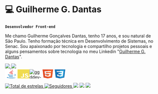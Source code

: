 # 💻 Guilherme G. Dantas
 
**`Desenvolvedor Front-end`**

Me chamo Guilherme Gonçalves Dantas, tenho 17 anos, e sou natural de São Paulo. Tenho formação técnica em Desenvolvimento de Sistemas, no Senac. Sou apaixonado por tecnologia e compartilho projetos pessoais e alguns pensamentos sobre tecnologia no meu Linkedin "[Guilherme G. Dantas](https://www.linkedin.com/in/guilhermegdantas/)".

<div>
    <a href="https://github.com/ggddev">
    <img height="180em" src="https://github-readme-stats.vercel.app/api?username=ggddev&show_icons=true&theme=tokyonight&include_all_commits=true&count_private=true"/>
    <img height="180em" src="https://github-readme-stats.vercel.app/api/top-langs/?username=ggddev&layout=compact&langs_count=16&theme="/>
</div>

<div style="display: flex"><br>
  <img align="center" alt="ggdDev-Java" height="30" width="40" src="https://raw.githubusercontent.com/devicons/devicon/master/icons/java/java-original.svg">
  <img align="center" alt="ggdDev-Js" height="30" width="40" src="https://raw.githubusercontent.com/devicons/devicon/master/icons/javascript/javascript-plain.svg">
  
  <img align="center" alt="ggddev-sql" height="30" width="40" src="https://cdn.jsdelivr.net/gh/devicons/devicon@latest/icons/mysql/mysql-original.svg">
          
  <img align="center" alt="ggdDev-HTML" height="30" width="40" src="https://raw.githubusercontent.com/devicons/devicon/master/icons/html5/html5-original.svg">
  <img align="center" alt="ggdDev-CSS" height="30" width="40" src="https://raw.githubusercontent.com/devicons/devicon/master/icons/css3/css3-original.svg">
</div>

<div style="display: flex">
<p align="left">
    <a href="https://github.com/ggddev?tab=repositories&sort=stargazers">
        <img 
            alt="Total de estrelas" 
            title="Total de estrelas GitHub" 
            src="https://custom-icon-badges.demolab.com/github/stars/ggddev?color=55960c&style=for-the-badge&labelColor=488207&logo=star&label=estrelas"
        />
    </a>
    <a href="https://github.com/ggddev?tab=followers">
        <img 
            alt="Seguidores" 
            title="Me siga no GitHub" 
            src="https://custom-icon-badges.demolab.com/github/followers/ggddev?color=236ad3&labelColor=1155ba&style=for-the-badge&logo=github&label=Seguidores&logoColor=white"
        />
    </a><a href="https://discord.gg/wagxzStdcR" target="_blank"><img src="https://img.shields.io/badge/Discord-7289DA?style=for-the-badge&logo=discord&logoColor=white" target="_blank"></a> 
<a href = "mailto:guilhermedantas162@gmail.com"><img src="https://img.shields.io/badge/-Gmail-%23333?style=for-the-badge&logo=gmail&logoColor=white" target="_blank"></a>
<a href="https://www.linkedin.com/in/guilhermegdantas" target="_blank"><img src="https://img.shields.io/badge/LinkedIn-0077B5?style=for-the-badge&logo=linkedin&logoColor=white" target="_blank"></a> 
   
</p>
</div>
